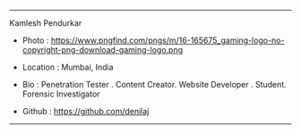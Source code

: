 ***
Kamlesh Pendurkar	

- Photo : https://www.pngfind.com/pngs/m/16-165675_gaming-logo-no-copyright-png-download-gaming-logo.png

- Location : Mumbai, India

- Bio : Penetration Tester . Content Creator. Website Developer . Student. Forensic Investigator

- Github : https://github.com/denilaj
***

